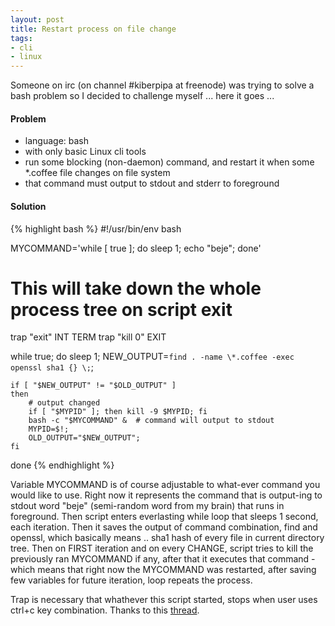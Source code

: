 ```yaml
---
layout: post
title: Restart process on file change
tags:
- cli
- linux
---
```


Someone on irc (on channel #kiberpipa at freenode) was trying to solve a bash problem so I decided to challenge myself ... here it goes ...

#### Problem

- language: bash
- with only basic Linux cli tools
- run some blocking (non-daemon) command, and restart it when some *.coffee file changes on file system
- that command must output to stdout and stderr to foreground


#### Solution

{% highlight bash %}
#!/usr/bin/env bash

MYCOMMAND='while [ true ]; do sleep 1; echo "beje"; done'

# This will take down the whole process tree on script exit
trap "exit" INT TERM
trap "kill 0" EXIT

while true; do
    sleep 1;
    NEW_OUTPUT=`find . -name \*.coffee -exec openssl sha1 {} \;`;

    if [ "$NEW_OUTPUT" != "$OLD_OUTPUT" ]
    then
        # output changed
        if [ "$MYPID" ]; then kill -9 $MYPID; fi
        bash -c "$MYCOMMAND" &  # command will output to stdout
        MYPID=$!;
        OLD_OUTPUT="$NEW_OUTPUT";
    fi

done
{% endhighlight %}

Variable MYCOMMAND is of course adjustable to what-ever command you would like to use. Right now it represents the command that is output-ing to stdout word "beje" (semi-random word from my brain) that runs in foreground. Then script enters everlasting while loop that sleeps 1 second, each iteration. Then it saves the output of command combination, find and openssl, which basically means .. sha1 hash of every file in current directory tree. Then on FIRST iteration and on every CHANGE, script tries to kill the previously ran MYCOMMAND if any, after that it executes that command - which means that right now the MYCOMMAND was restarted, after saving few variables for future iteration, loop repeats the process.

Trap is necessary that whathever this script started, stops when user uses ctrl+c key combination. Thanks to this [thread](http://stackoverflow.com/questions/360201/kill-background-process-when-shell-script-exit).
